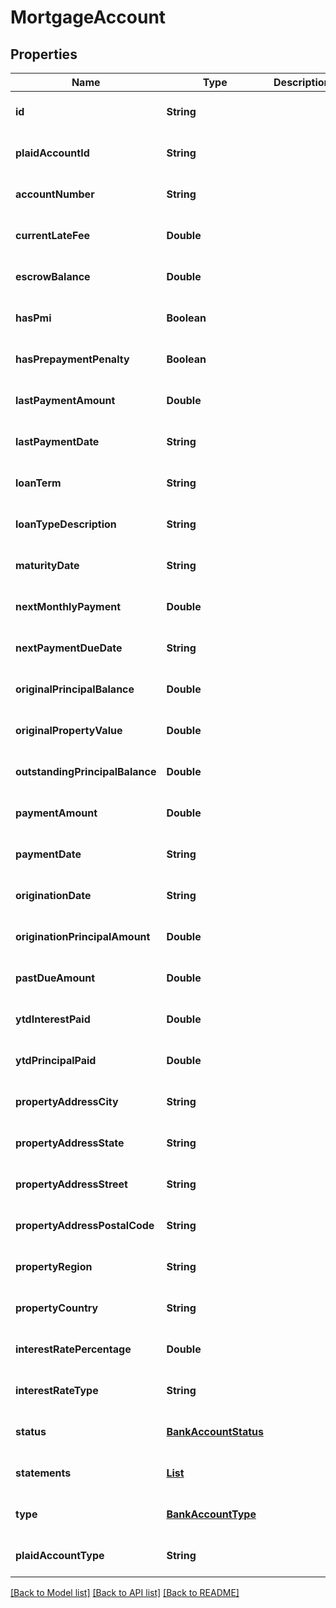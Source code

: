 # MortgageAccount
## Properties

| Name | Type | Description | Notes |
|------------ | ------------- | ------------- | -------------|
| **id** | **String** |  | [optional] [default to null] |
| **plaidAccountId** | **String** |  | [optional] [default to null] |
| **accountNumber** | **String** |  | [optional] [default to null] |
| **currentLateFee** | **Double** |  | [optional] [default to null] |
| **escrowBalance** | **Double** |  | [optional] [default to null] |
| **hasPmi** | **Boolean** |  | [optional] [default to null] |
| **hasPrepaymentPenalty** | **Boolean** |  | [optional] [default to null] |
| **lastPaymentAmount** | **Double** |  | [optional] [default to null] |
| **lastPaymentDate** | **String** |  | [optional] [default to null] |
| **loanTerm** | **String** |  | [optional] [default to null] |
| **loanTypeDescription** | **String** |  | [optional] [default to null] |
| **maturityDate** | **String** |  | [optional] [default to null] |
| **nextMonthlyPayment** | **Double** |  | [optional] [default to null] |
| **nextPaymentDueDate** | **String** |  | [optional] [default to null] |
| **originalPrincipalBalance** | **Double** |  | [optional] [default to null] |
| **originalPropertyValue** | **Double** |  | [optional] [default to null] |
| **outstandingPrincipalBalance** | **Double** |  | [optional] [default to null] |
| **paymentAmount** | **Double** |  | [optional] [default to null] |
| **paymentDate** | **String** |  | [optional] [default to null] |
| **originationDate** | **String** |  | [optional] [default to null] |
| **originationPrincipalAmount** | **Double** |  | [optional] [default to null] |
| **pastDueAmount** | **Double** |  | [optional] [default to null] |
| **ytdInterestPaid** | **Double** |  | [optional] [default to null] |
| **ytdPrincipalPaid** | **Double** |  | [optional] [default to null] |
| **propertyAddressCity** | **String** |  | [optional] [default to null] |
| **propertyAddressState** | **String** |  | [optional] [default to null] |
| **propertyAddressStreet** | **String** |  | [optional] [default to null] |
| **propertyAddressPostalCode** | **String** |  | [optional] [default to null] |
| **propertyRegion** | **String** |  | [optional] [default to null] |
| **propertyCountry** | **String** |  | [optional] [default to null] |
| **interestRatePercentage** | **Double** |  | [optional] [default to null] |
| **interestRateType** | **String** |  | [optional] [default to null] |
| **status** | [**BankAccountStatus**](BankAccountStatus.md) |  | [optional] [default to null] |
| **statements** | [**List**](AccountStatements.md) |  | [optional] [default to null] |
| **type** | [**BankAccountType**](BankAccountType.md) |  | [optional] [default to null] |
| **plaidAccountType** | **String** |  | [optional] [default to null] |

[[Back to Model list]](../README.md#documentation-for-models) [[Back to API list]](../README.md#documentation-for-api-endpoints) [[Back to README]](../README.md)


